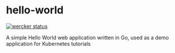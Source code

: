 # hello-world

[![wercker status](https://dev.wercker.com/status/5850b60d12dda97b9f45505895e5dc82/s/master "wercker status")](https://dev.wercker.com/project/byKey/5850b60d12dda97b9f45505895e5dc82)

A simple Hello World web application written in Go, used as a demo application for Kubernetes tutorials
